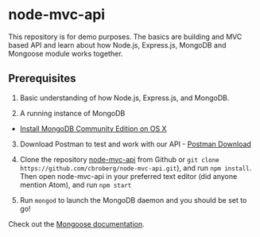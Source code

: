 # node-mvc-api

This repository is for demo purposes. The basics are building and MVC based API and learn about how Node.js, Express.js, MongoDB and Mongoose module works together.

## Prerequisites

1. Basic understanding of how Node.js, Express.js, and MongoDB.

2. A running instance of MongoDB
  * <a href="https://docs.mongodb.com/manual/tutorial/install-mongodb-on-os-x/" target="_blank">Install MongoDB Community Edition on OS X</a>

3. Download Postman to test and work with our API - <a href="https://www.getpostman.com/" target="_blank">Postman Download</a>

4. Clone the repository <a href="https://github.com/cbroberg/node-mvc-api" target="_blank">node-mvc-api</a> from Github or
```git clone https://github.com/cbroberg/node-mvc-api.git```),
and run
```npm install```.
Then open node-mvc-api in your preferred text editor (did anyone mention Atom), and run
```npm start```

5. Run
```mongod```
to launch the MongoDB daemon and you should be set to go!

Check out the <a href="http://mongoosejs.com/" target="_blank">Mongoose documentation</a>.
